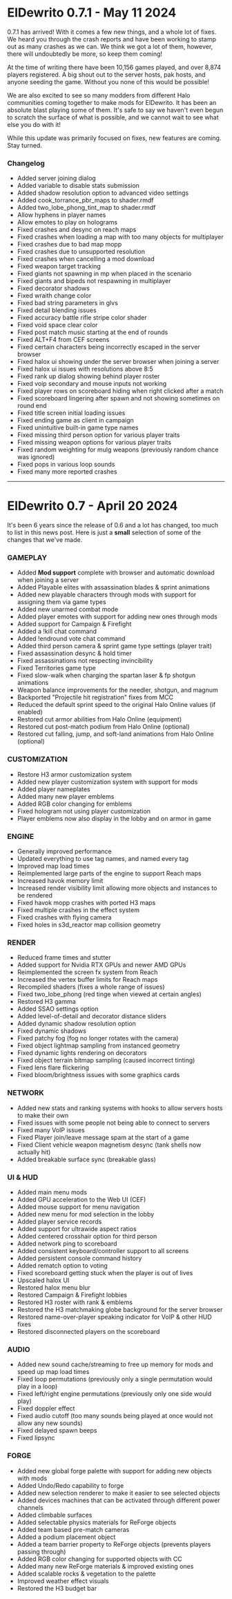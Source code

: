 ﻿# ElDewrito 0.7.1 - May 11 2024
0.7.1 has arrived! With it comes a few new things, and a whole lot of fixes. We heard you through the crash reports and have been working to stamp out as many crashes as we can. We think we got a lot of them, however, there will undoubtedly be more, so keep them coming!

At the time of writing there have been 10,156 games played, and over 8,874 players registered. A big shout out to the server hosts, pak hosts, and anyone seeding the game. Without you none of this would be possible!

We are also excited to see so many modders from different Halo communities coming together to make mods for ElDewrito. It has been an absolute blast playing some of them. It's safe to say we haven't even begun to scratch the surface of what is possible, and we cannot wait to see what else you do with it!

While this update was primarily focused on fixes, new features are coming. Stay turned.

### Changelog
- Added server joining dialog
- Added variable to disable stats submission
- Added shadow resolution option to advanced video settings
- Added cook_torrance_pbr_maps to shader.rmdf
- Added two_lobe_phong_tint_map to shader.rmdf
- Allow hyphens in player names 
- Allow emotes to play on holograms
- Fixed crashes and desync on reach maps
- Fixed crashes when loading a map with too many objects for multiplayer
- Fixed crashes due to bad map mopp
- Fixed crashes due to unsupported resolution
- Fixed crashes when cancelling a mod download
- Fixed weapon target tracking
- Fixed giants not spawning in mp when placed in the scenario
- Fixed giants and bipeds not respawning in multiplayer
- Fixed decorator shadows
- Fixed wraith change color
- Fixed bad string parameters in glvs
- Fixed detail blending issues
- Fixed accuracy battle rifle stripe color shader
- Fixed void space clear color
- Fixed post match music starting at the end of rounds 
- Fixed ALT+F4 from CEF screens
- Fixed certain characters being incorrectly escaped in the server browser
- Fixed halox ui showing under the server browser when joining a server
- Fixed halox ui issues with resolutions above 8:5
- Fixed rank up dialog showing behind player roster
- Fixed voip secondary and mouse inputs not working
- Fixed player rows on scoreboard hiding when right clicked after a match
- Fixed scoreboard lingering after spawn and not showing sometimes on round end
- Fixed title screen initial loading issues
- Fixed ending game as client in campaign 
- Fixed unintuitive built-in game type names
- Fixed missing third person option for various player traits
- Fixed missing weapon options for various player traits
- Fixed random weighting for mulg weapons (previously random chance was ignored)
- Fixed pops in various loop sounds
- Fixed many more reported crashes

---

# ElDewrito 0.7 - April 20 2024

It's been 6 years since the release of 0.6 and a lot has changed, too much to list in this news post.
Here is just a **small** selection of some of the changes that we've made.

### GAMEPLAY
- Added **Mod support** complete with browser and automatic download when joining a server
- Added Playable elites with assassination blades & sprint animations
- Added new playable characters through mods with support for assigning them via game types
- Added new unarmed combat mode
- Added player emotes with support for adding new ones through mods
- Added support for Campaign & Firefight
- Added a !kill chat command
- Added !endround vote chat command
- Added third person camera & sprint game type settings (player trait)
- Fixed assassination desync & hold timer
- Fixed assassinations not respecting invincibility
- Fixed Territories game type
- Fixed slow-walk when charging the spartan laser & fp shotgun animations
- Weapon balance improvements for the needler, shotgun, and magnum
- Backported "Projectile hit registration" fixes from MCC
- Reduced the default sprint speed to the original Halo Online values (if enabled)
- Restored cut armor abilities from Halo Online (equipment)
- Restored cut post-match podium from Halo Online (optional)
- Restored cut falling, jump, and soft-land animations from Halo Online (optional)


### CUSTOMIZATION
- Restore H3 armor customization system
- Added new player customization system with support for mods
- Added player nameplates
- Added many new player emblems
- Added RGB color changing for emblems
- Fixed hologram not using player customization
- Player emblems now also display in the lobby and on armor in game
  
### ENGINE
- Generally improved performance
- Updated everything to use tag names, and named every tag
- Improved map load times
- Reimplemented large parts of the engine to support Reach maps
- Increased havok memory limit
- Increased render visibility limit allowing more objects and instances to be rendered
- Fixed havok mopp crashes with ported H3 maps
- Fixed multiple crashes in the effect system
- Fixed crashes with flying camera
- Fixed holes in s3d_reactor map collision geometry

### RENDER
- Reduced frame times and stutter
- Added support for Nvidia RTX GPUs and newer AMD GPUs
- Reimplemented the screen fx system from Reach
- Increased the vertex buffer limits for Reach maps
- Recompiled shaders (fixes a whole range of issues)
- Fixed two_lobe_phong (red tinge when viewed at certain angles)
- Restored H3 gamma
- Added SSAO settings option
- Added level-of-detail and decorator distance sliders
- Added dynamic shadow resolution option
- Fixed dynamic shadows
- Fixed patchy fog (fog no longer rotates with the camera)
- Fixed object lightmap sampling from instanced geometry
- Fixed dynamic lights rendering on decorators
- Fixed object terrain bitmap sampling (caused incorrect tinting)
- Fixed lens flare flickering
- Fixed bloom/brightness issues with some graphics cards

### NETWORK
- Added new stats and ranking systems with hooks to allow servers hosts to make their own
- Fixed issues with some people not being able to connect to servers
- Fixed many VoIP issues
- Fixed Player join/leave message spam at the start of a game
- Fixed Client vehicle weapon magnetism desync (tank shells now actually hit)
- Added breakable surface sync (breakable glass)

### UI & HUD
- Added main menu mods
- Added GPU acceleration to the Web UI (CEF)
- Added mouse support for menu navigation
- Added new menu for mod selection in the lobby
- Added player service records
- Added support for ultrawide aspect ratios
- Added centered crosshair option for third person
- Added network ping to scoreboard
- Added consistent keyboard/controller support to all screens
- Added persistent console command history
- Added rematch option to voting
- Fixed scoreboard getting stuck when the player is out of lives
- Upscaled halox UI
- Restored halox menu blur
- Restored Campaign & Firefight lobbies
- Restored H3 roster with rank & emblems
- Restored the H3 matchmaking globe background for the server browser
- Restored name-over-player speaking indicator for VoIP & other HUD fixes
- Restored disconnected players on the scoreboard

### AUDIO
- Added new sound cache/streaming to free up memory for mods and speed up map load times
- Fixed loop permutations (previously only a single permutation would play in a loop)
- Fixed left/right engine permutations (previously only one side would play)
- Fixed doppler effect
- Fixed audio cutoff (too many sounds being played at once would not allow any new sounds)
- Fixed delayed spawn beeps
- Fixed lipsync

### FORGE
- Added new global forge palette with support for adding new objects with mods
- Added Undo/Redo capability to forge
- Added new selection renderer to make it easier to see selected objects
- Added devices machines that can be activated through different power channels
- Added climbable surfaces
- Added selectable physics materials for ReForge objects
- Added team based pre-match cameras
- Added a podium placement object
- Added a team barrier property to ReForge objects (prevents players passing through)
- Added RGB color changing for supported objects with CC
- Added many new ReForge materials & improved existing ones
- Added scalable rocks & vegetation to the palette
- Improved weather effect visuals
- Restored the H3 budget bar